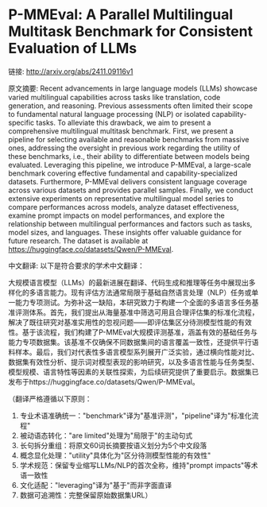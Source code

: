 # P-MMEval: A Parallel Multilingual Multitask Benchmark for Consistent Evaluation of LLMs

链接: http://arxiv.org/abs/2411.09116v1

原文摘要:
Recent advancements in large language models (LLMs) showcase varied
multilingual capabilities across tasks like translation, code generation, and
reasoning. Previous assessments often limited their scope to fundamental
natural language processing (NLP) or isolated capability-specific tasks. To
alleviate this drawback, we aim to present a comprehensive multilingual
multitask benchmark. First, we present a pipeline for selecting available and
reasonable benchmarks from massive ones, addressing the oversight in previous
work regarding the utility of these benchmarks, i.e., their ability to
differentiate between models being evaluated. Leveraging this pipeline, we
introduce P-MMEval, a large-scale benchmark covering effective fundamental and
capability-specialized datasets. Furthermore, P-MMEval delivers consistent
language coverage across various datasets and provides parallel samples.
Finally, we conduct extensive experiments on representative multilingual model
series to compare performances across models, analyze dataset effectiveness,
examine prompt impacts on model performances, and explore the relationship
between multilingual performances and factors such as tasks, model sizes, and
languages. These insights offer valuable guidance for future research. The
dataset is available at https://huggingface.co/datasets/Qwen/P-MMEval.

中文翻译:
以下是符合要求的学术中文翻译：

大规模语言模型（LLMs）的最新进展在翻译、代码生成和推理等任务中展现出多样化的多语言能力。现有评估方法通常局限于基础自然语言处理（NLP）任务或单一能力专项测试。为弥补这一缺陷，本研究致力于构建一个全面的多语言多任务基准评测体系。首先，我们提出从海量基准中筛选可用且合理评估集的标准化流程，解决了既往研究对基准实用性的忽视问题——即评估集区分待测模型性能的有效性。基于该流程，我们构建了P-MMEval大规模评测基准，涵盖有效的基础任务与能力专项数据集。该基准不仅确保不同数据集间的语言覆盖一致性，还提供平行语料样本。最后，我们对代表性多语言模型系列展开广泛实验，通过横向性能对比、数据集有效性分析、提示词对模型表现的影响研究，以及多语言性能与任务类型、模型规模、语言特性等因素的关联性探索，为后续研究提供了重要启示。数据集已发布于https://huggingface.co/datasets/Qwen/P-MMEval。

（翻译严格遵循以下原则：
1. 专业术语准确统一："benchmark"译为"基准评测"，"pipeline"译为"标准化流程"
2. 被动语态转化："are limited"处理为"局限于"的主动句式
3. 长句拆分重组：将原文60词长摘要按语义划分为5个中文段落
4. 概念显化处理："utility"具体化为"区分待测模型性能的有效性"
5. 学术规范：保留专业缩写LLMs/NLP的首次全称，维持"prompt impacts"等术语一致性
6. 文化适配："leveraging"译为"基于"而非字面直译
7. 数据可追溯性：完整保留原始数据集URL）
